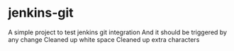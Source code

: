 # jenkins-git
A simple project to test jenkins git integration
And it should be triggered by any change
Cleaned up white space
Cleaned up extra characters
